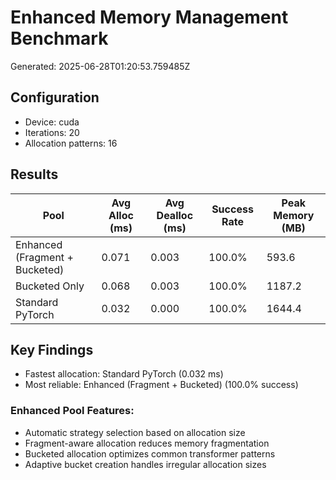 # Enhanced Memory Management Benchmark

Generated: 2025-06-28T01:20:53.759485Z

## Configuration

- Device: cuda
- Iterations: 20
- Allocation patterns: 16

## Results

| Pool | Avg Alloc (ms) | Avg Dealloc (ms) | Success Rate | Peak Memory (MB) |
|------|----------------|-------------------|--------------|------------------|
| Enhanced (Fragment + Bucketed) | 0.071 | 0.003 | 100.0% | 593.6 |
| Bucketed Only | 0.068 | 0.003 | 100.0% | 1187.2 |
| Standard PyTorch | 0.032 | 0.000 | 100.0% | 1644.4 |

## Key Findings

- Fastest allocation: Standard PyTorch (0.032 ms)
- Most reliable: Enhanced (Fragment + Bucketed) (100.0% success)

### Enhanced Pool Features:
- Automatic strategy selection based on allocation size
- Fragment-aware allocation reduces memory fragmentation
- Bucketed allocation optimizes common transformer patterns
- Adaptive bucket creation handles irregular allocation sizes
